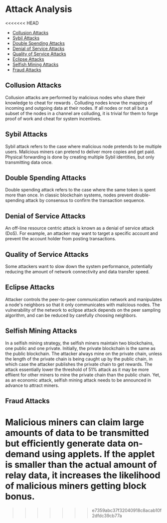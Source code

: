 # Attack Analysis
<<<<<<< HEAD

- [Collusion Attacks](#collusion-attacks)
- [Sybil Attacks](#sybil-attacks)
- [Double Spending Attacks](#double-spending-attacks)
- [Denial of Service Attacks](#denial-of-service-attacks)
- [Quality of Service Attacks](#quality-of-service-attacks)
- [Eclipse Attacks](#eclipse-attacks)
- [Selfish Mining Attacks](#selfish-mining-attacks)
- [Fraud Attacks](#fraud-attacks)

## Collusion Attacks

Collusion attacks are performed by malicious nodes who share their knowledge to cheat for rewards . Colluding nodes know the mapping of incoming and outgoing data at their nodes. If all nodes or not all but a subset of the nodes in a channel are colluding, it is trivial for them to forge proof of work and cheat for system incentives.  

## Sybil Attacks

Sybil attack refers to the case where malicious node pretends to be multiple users. Malicious miners can pretend to deliver more copies and get paid. Physical forwarding is done by creating multiple Sybil identities, but only transmitting data once.

## Double Spending Attacks

Double spending attack refers to the case where the same token is spent more than once. In classic blockchain systems, nodes prevent double-spending attack by consensus to confirm the transaction sequence.

## Denial of Service Attacks

An off-line resource centric attack is known as a denial of service attack (DoS). For example, an attacker may
want to target a specific account and prevent the account holder from posting transactions.

## Quality of Service Attacks

Some attackers want to slow down the system performance, potentially reducing the amount of network connectivity and data transfer speed.

## Eclipse Attacks

Attacker controls the peer-to-peer communication network and manipulates a node's neighbors so that it only communicates with malicious nodes. The vulnerability of the network to eclipse attack depends on the peer sampling algorithm, and can be reduced by carefully choosing neighbors.

## Selfish Mining Attacks

In a selfish mining strategy, the selfish miners maintain two blockchains, one public and one private. Initially, the private blockchain is the same as the public blockchain. The attacker always mine on the private chain, unless the length of the private chain is being caught up by the public chain, in which case the attacker publishes the private chain to get rewards. The attack essentially lower the threshold of 51% attack as it may be more effiient for other miners to mine the private chain than the public chain. Yet, as an economic attack, selfish mining attack needs to be announced in advance to attract miners.

## Fraud Attacks

Malicious miners can claim large amounts of data to be transmitted but efficiently generate data on-demand using applets. If the applet is smaller than the actual amount of relay data, it increases the likelihood of malicious miners getting block bonus.
=======
>>>>>>> e7359abc37f32040918c8acab10f2dfdc39cb77a
